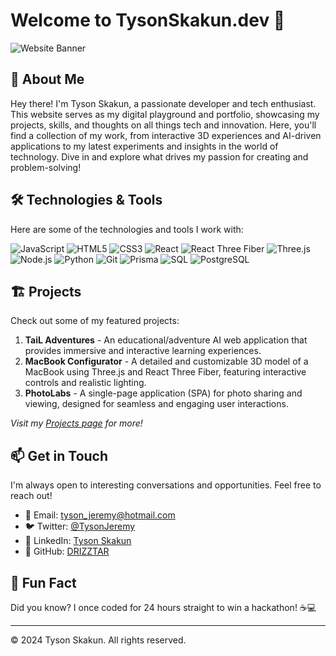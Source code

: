 # Welcome to TysonSkakun.dev 👋

![Website Banner](https://via.placeholder.com/800x200?text=TysonSkakun.dev)

## 🚀 About Me

Hey there! I'm Tyson Skakun, a passionate developer and tech enthusiast. This website serves as my digital playground and portfolio, showcasing my projects, skills, and thoughts on all things tech and innovation. Here, you'll find a collection of my work, from interactive 3D experiences and AI-driven applications to my latest experiments and insights in the world of technology. Dive in and explore what drives my passion for creating and problem-solving!

## 🛠️ Technologies & Tools

Here are some of the technologies and tools I work with:

![JavaScript](https://img.shields.io/badge/-JavaScript-F7DF1E?style=flat-square&logo=javascript&logoColor=black)
![HTML5](https://img.shields.io/badge/-HTML5-E34F26?style=flat-square&logo=html5&logoColor=white)
![CSS3](https://img.shields.io/badge/-CSS3-1572B6?style=flat-square&logo=css3&logoColor=white)
![React](https://img.shields.io/badge/-React-61DAFB?style=flat-square&logo=react&logoColor=black)
![React Three Fiber](https://img.shields.io/badge/-React%20Three%20Fiber-black?style=flat-square&logo=three.js&logoColor=white)
![Three.js](https://img.shields.io/badge/-Three.js-black?style=flat-square&logo=three.js&logoColor=white)
![Node.js](https://img.shields.io/badge/-Node.js-339933?style=flat-square&logo=node.js&logoColor=white)
![Python](https://img.shields.io/badge/-Python-3776AB?style=flat-square&logo=python&logoColor=white)
![Git](https://img.shields.io/badge/-Git-F05032?style=flat-square&logo=git&logoColor=white)
![Prisma](https://img.shields.io/badge/-Prisma-2D3748?style=flat-square&logo=prisma&logoColor=white)
![SQL](https://img.shields.io/badge/-SQL-4479A1?style=flat-square&logo=postgresql&logoColor=white)
![PostgreSQL](https://img.shields.io/badge/-PostgreSQL-336791?style=flat-square&logo=postgresql&logoColor=white)

## 🏗️ Projects

Check out some of my featured projects:

1. **TaiL Adventures** - An educational/adventure AI web application that provides immersive and interactive learning experiences.
2. **MacBook Configurator** - A detailed and customizable 3D model of a MacBook using Three.js and React Three Fiber, featuring interactive controls and realistic lighting.
3. **PhotoLabs** - A single-page application (SPA) for photo sharing and viewing, designed for seamless and engaging user interactions.

*Visit my [Projects page](https://www.tysonskakun.dev/projects) for more!*

## 📫 Get in Touch

I'm always open to interesting conversations and opportunities. Feel free to reach out!

- 📧 Email: [tyson_jeremy@hotmail.com](mailto:tyson_jeremy@hotmail.com)
- 🐦 Twitter: [@TysonJeremy](https://x.com/TysonJeremy)
- 💼 LinkedIn: [Tyson Skakun](https://linkedin.com/in/tyson-skakun-tail)
- 🐙 GitHub: [DRIZZTAR](https://github.com/DRIZZTAR)

## 🌟 Fun Fact

Did you know? I once coded for 24 hours straight to win a hackathon! ☕💻

---

© 2024 Tyson Skakun. All rights reserved.
